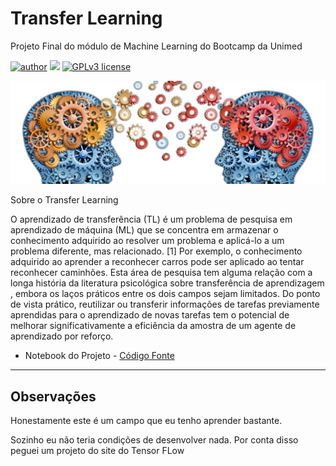 # Transfer Learning
Projeto Final do módulo de Machine Learning do Bootcamp da Unimed

[![author](https://img.shields.io/badge/author-evaldojunior-red.svg)](https://www.linkedin.com/in/evaldo-junior-89094244/) [![](https://img.shields.io/badge/python-3.9+-blue.svg)](https://www.python.org/downloads/release/python-365/) [![GPLv3 license](https://img.shields.io/badge/License-GPLv3-blue.svg)](http://perso.crans.org/besson/LICENSE.html)

<p align="center">
  <img src="Transferencia Aprendizado.png" >
</p>

Sobre o Transfer Learning

O aprendizado de transferência (TL) é um problema de pesquisa em aprendizado de máquina (ML) que se concentra em armazenar o conhecimento adquirido ao resolver um problema e aplicá-lo a um problema diferente, mas relacionado. [1] Por exemplo, o conhecimento adquirido ao aprender a reconhecer carros pode ser aplicado ao tentar reconhecer caminhões. Esta área de pesquisa tem alguma relação com a longa história da literatura psicológica sobre transferência de aprendizagem , embora os laços práticos entre os dois campos sejam limitados. Do ponto de vista prático, reutilizar ou transferir informações de tarefas previamente aprendidas para o aprendizado de novas tarefas tem o potencial de melhorar significativamente a eficiência da amostra de um agente de aprendizado por reforço.

- Notebook do Projeto - [Código Fonte](https://github.com/j2evaldo/transfer_learning/blob/main/transfer_learning.ipynb)

---

## **Observações**
Honestamente este é um campo que eu tenho aprender bastante. 

Sozinho eu não teria condições de desenvolver nada. Por conta disso peguei um projeto do site do Tensor FLow
